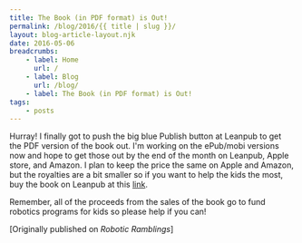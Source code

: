 ```yaml
---
title: The Book (in PDF format) is Out!
permalink: /blog/2016/{{ title | slug }}/
layout: blog-article-layout.njk
date: 2016-05-06
breadcrumbs:
    - label: Home
      url: /
    - label: Blog
      url: /blog/
    - label: The Book (in PDF format) is Out!
tags:
    - posts
---
```


Hurray! I finally got to push the big blue Publish button at Leanpub to get the PDF version of the book out. I'm working on the ePub/mobi versions now and hope to get those out by the end of the month on Leanpub, Apple store, and Amazon. I plan to keep the price the same on Apple and Amazon, but the royalties are a bit smaller so if you want to help the kids the most, buy the book on Leanpub at this [link](https://web.archive.org/web/20190414105752/https://leanpub.com/agitr_v1).

Remember, all of the proceeds from the sales of the book go to fund robotics programs for kids so please help if you can!

<div class="center-text">

[Originally published on _Robotic Ramblings_]

</div>
